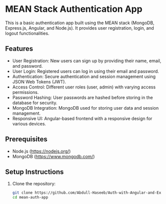 # MEAN Stack Authentication App

This is a basic authentication app built using the MEAN stack (MongoDB, Express.js, Angular, and Node.js). It provides user registration, login, and logout functionalities.

## Features

- User Registration: New users can sign up by providing their name, email, and password.
- User Login: Registered users can log in using their email and password.
- Authentication: Secure authentication and session management using JSON Web Tokens (JWT).
- Access Control: Different user roles (user, admin) with varying access permissions.
- Password Hashing: User passwords are hashed before storing in the database for security.
- MongoDB Integration: MongoDB used for storing user data and session management.
- Responsive UI: Angular-based frontend with a responsive design for various devices.

## Prerequisites

- Node.js (https://nodejs.org/)
- MongoDB (https://www.mongodb.com/)

## Setup Instructions

1. Clone the repository:

   ```bash
   git clone https://github.com/Abdull-Haseeb/Auth-with-Angular-and-Express
   cd mean-auth-app
   ```

```

```
